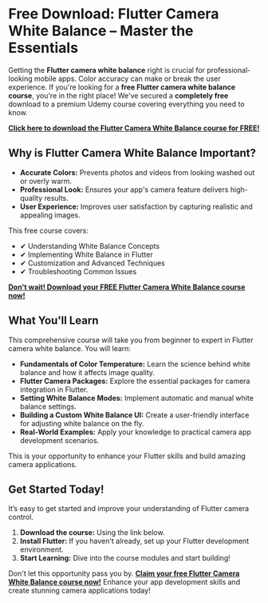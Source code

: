 # Free Download: Flutter Camera White Balance – Master the Essentials

Getting the **Flutter camera white balance** right is crucial for professional-looking mobile apps. Color accuracy can make or break the user experience. If you're looking for a **free Flutter camera white balance course**, you're in the right place! We've secured a **completely free** download to a premium Udemy course covering everything you need to know.

[**Click here to download the Flutter Camera White Balance course for FREE!**](https://udemywork.com/flutter-camera-white-balance)

## Why is Flutter Camera White Balance Important?

*   **Accurate Colors:** Prevents photos and videos from looking washed out or overly warm.
*   **Professional Look:** Ensures your app's camera feature delivers high-quality results.
*   **User Experience:** Improves user satisfaction by capturing realistic and appealing images.

This free course covers:

*   ✔ Understanding White Balance Concepts
*   ✔ Implementing White Balance in Flutter
*   ✔ Customization and Advanced Techniques
*   ✔ Troubleshooting Common Issues

[**Don't wait! Download your FREE Flutter Camera White Balance course now!**](https://udemywork.com/flutter-camera-white-balance)

## What You'll Learn

This comprehensive course will take you from beginner to expert in Flutter camera white balance. You will learn:

*   **Fundamentals of Color Temperature:** Learn the science behind white balance and how it affects image quality.
*   **Flutter Camera Packages:** Explore the essential packages for camera integration in Flutter.
*   **Setting White Balance Modes:** Implement automatic and manual white balance settings.
*   **Building a Custom White Balance UI:** Create a user-friendly interface for adjusting white balance on the fly.
*   **Real-World Examples:** Apply your knowledge to practical camera app development scenarios.

This is your opportunity to enhance your Flutter skills and build amazing camera applications.

## Get Started Today!

It’s easy to get started and improve your understanding of Flutter camera control.

1.  **Download the course:** Using the link below.
2.  **Install Flutter:** If you haven't already, set up your Flutter development environment.
3.  **Start Learning:** Dive into the course modules and start building!

Don't let this opportunity pass you by. **[Claim your free Flutter Camera White Balance course now!](https://udemywork.com/flutter-camera-white-balance)** Enhance your app development skills and create stunning camera applications today!
